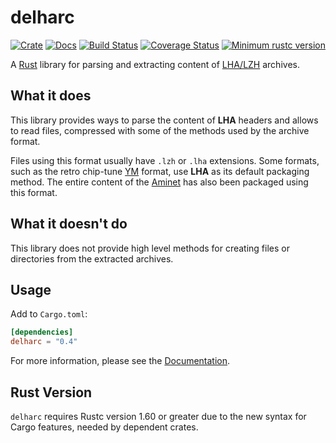 delharc
=======

[![Crate][Crate img]][Crate Link]
[![Docs][Docs img]][Docs Link]
[![Build Status][Build img]][Build Link]
[![Coverage Status][Coverage img]][Coverage Link]
[![Minimum rustc version][rustc version img]][rustc version link]

A [Rust] library for parsing and extracting content of [LHA/LZH] archives.

What it does
------------

This library provides ways to parse the content of **LHA** headers and allows to read files, compressed with some of the methods used by the archive format.

Files using this format usually have `.lzh` or `.lha` extensions. Some formats, such as the retro chip-tune [YM] format, use **LHA** as its default packaging method. The entire content of the [Aminet] has also been packaged using this format.


What it doesn't do
------------------

This library does not provide high level methods for creating files or directories from the extracted archives.


Usage
-----

Add to `Cargo.toml`:

```toml
[dependencies]
delharc = "0.4"
```

For more information, please see the [Documentation][Docs Link].


Rust Version
------------

`delharc` requires Rustc version 1.60 or greater due to the new syntax for Cargo features, needed by dependent crates.


[Rust]: https://www.rust-lang.org/
[LHA/LZH]: https://en.wikipedia.org/wiki/LHA_(file_format)
[Aminet]: https://aminet.net/
[YM]: http://leonard.oxg.free.fr/ymformat.html
[Crate Link]: https://crates.io/crates/delharc
[Crate img]: https://img.shields.io/crates/v/delharc.svg
[Docs Link]: https://docs.rs/delharc
[Docs img]: https://docs.rs/delharc/badge.svg
[Build Link]: https://github.com/royaltm/rust-delharc/actions/workflows/ci.yml
[Build img]: https://github.com/royaltm/rust-delharc/actions/workflows/ci.yml/badge.svg?branch=master
[Coverage Link]: https://coveralls.io/github/royaltm/rust-delharc?branch=master
[Coverage img]: https://coveralls.io/repos/github/royaltm/rust-delharc/badge.svg?branch=master
[rustc version link]: https://github.com/royaltm/rust-delharc#rust-version
[rustc version img]: https://img.shields.io/badge/rustc-1.60+-lightgray.svg
